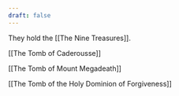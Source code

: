 ```yaml
---
draft: false
---
```

They hold the [[The Nine Treasures]].

[[The Tomb of Caderousse]]

[[The Tomb of Mount Megadeath]]

[[The Tomb of the Holy Dominion of Forgiveness]]


